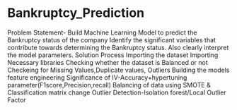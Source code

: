 # Bankruptcy_Prediction
Problem Statement-
Build Machine Learning Model to predict the Bankruptcy status of the company
Identify the significant variables that contribute towards determining the Bankruptcy status.
Also clearly interpret the model parameters.
Solution
Process
Importing the dataset
Importing Necessary libraries 
Checking whether the dataset is Balanced or not
Checkeing for Missing Values,Duplicate values, Outliers 
Building the models
feature engineering
Significance of IV-Accuracy+hypertuning parameter(F1score,Precision,recall) 
Balancing of data using SMOTE & Classification matrix change 
Outlier Detection-Isolation forest/Local Outlier Factor

